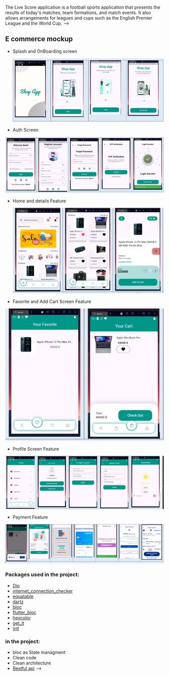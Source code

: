 <!-- <!-- <!-- # E Commerce App -->

The Live Score application is a football sports application that presents the results of today's matches, team formations, and match events. It also allows arrangements for leagues and cups such as the English Premier League and the World Cup. -->

## E commerce  mockup

- Splash and OnBoarding screen

  ![alt text](Capture.PNG)
  
 - Auth Screen 
  
  ![alt text](<Auth Screen.PNG>)
 - Home and details Feature    

    ![alt text](<Home and details.PNG>)
 
- Favorite and Add Cart Screen Feature 

![Favorite](<favorite and add to cart.PNG>)
  
- Profile Screen Feature  

![Profile Feature](profile.PNG)

- Payment Feature 

![alt text](payment.PNG)
  
### Packages used in the project:

- [Dio](https://pub.dev/packages/dio)
- [internet_connection_checker](https://pub.dev/packages/internet_connection_checker)
- [equatable](https://pub.dev/packages/equatable)
- [dartz](https://pub.dev/packages/dartz)
- [bloc](https://pub.dev/packages/bloc)
- [flutter_bloc](https://pub.dev/packages/flutter_bloc)
- [hexcolor](https://pub.dev/packages/hexcolor)
- [get_it](https://pub.dev/packages/get_it)
- [intl](https://pub.dev/packages/intl)

### in the project:

- bloc as State managment
- Clean code
- Clean architecture
- [Restful api](https://www.api-football.com/documentation-v3) -->
